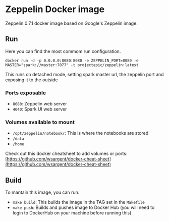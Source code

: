 # Zeppelin Docker image

Zeppelin 0.7.1 docker image based on Google's Zeppelin image. 

## Run

Here you can find the most commom run configuration. 

```
docker run -d -p 0.0.0.0:8080:8080 -e ZEPPELIN_PORT=8080 -e MASTER="spark://master:7077" -t projectepic/zeppelin:latest
```

This runs on detached mode, setting spark master url, the zeppelin port and exposing it to the outside

### Ports exposable

- `8080`: Zeppelin web server
- `4040`: Spark UI web server

### Volumes available to mount

- `/opt/zeppelin/notebook/`: This is where the notebooks are stored
- `/data`
- `/home`

Check out this docker cheatsheet to add volumes or ports: [https://github.com/wsargent/docker-cheat-sheet](https://github.com/wsargent/docker-cheat-sheet)


## Build

To mantain this image, you can run:

- `make build`: This builds the image in the TAG set in the `Makefile`
- `make push`: Builds and pushes image to Docker Hub (you will need to login to DockerHub on your machine before running this)
